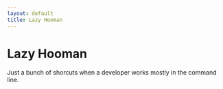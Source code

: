 ```yaml
---
layout: default
title: Lazy Hooman
---
```

# Lazy Hooman
Just a bunch of shorcuts when a developer works mostly in the command line.
